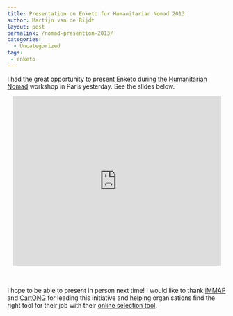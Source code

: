 ```yaml
---
title: Presentation on Enketo for Humanitarian Nomad 2013
author: Martijn van de Rijdt
layout: post
permalink: /nomad-presention-2013/
categories:
  - Uncategorized
tags:
 - enketo
---
```


I had the great opportunity to present Enketo during the [Humanitarian Nomad](http://humanitarian-nomad.org/) workshop in Paris yesterday. See the slides below.
<br/>

<iframe style="display: block; margin: 0 auto;" src="https://docs.google.com/presentation/d/1vW75DmQrbK91l8AVrKYx2UR7b7EQgqcEOfSfQhF9iWY/embed?start=false&loop=false&delayms=3000" frameborder="0" width="480" height="389" allowfullscreen="true" mozallowfullscreen="true" webkitallowfullscreen="true"></iframe>

<br/><br/>
I hope to be able to present in person next time! I would like to thank [iMMAP](http://www.immap.org/) and [CartONG](http://cartong.org/) for leading this initiative and helping organisations find the right tool for their job with their [online selection tool](http://humanitarian-nomad.org/online-selection-tool/).